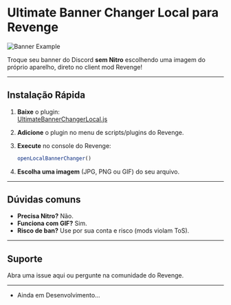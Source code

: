 # Ultimate Banner Changer Local para Revenge

![Banner Example](https://raw.githubusercontent.com/discord-plugins/assets/main/example_banner.png)

Troque seu banner do Discord **sem Nitro** escolhendo uma imagem do próprio aparelho, direto no client mod Revenge!

---

## Instalação Rápida

1. **Baixe** o plugin:  
   [UltimateBannerChangerLocal.js](https://bunny-plugins.com/plugins/UltimateBannerChangerLocal.js)

2. **Adicione** o plugin no menu de scripts/plugins do Revenge.

3. **Execute** no console do Revenge:
   ```js
   openLocalBannerChanger()
   ```
4. **Escolha uma imagem** (JPG, PNG ou GIF) do seu arquivo.

---

## Dúvidas comuns

- **Precisa Nitro?** Não.
- **Funciona com GIF?** Sim.
- **Risco de ban?** Use por sua conta e risco (mods violam ToS).

---

## Suporte

Abra uma issue aqui ou pergunte na comunidade do Revenge.

---
- Ainda em Desenvolvimento...
